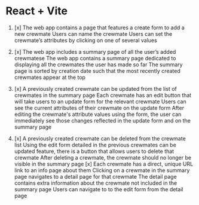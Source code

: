 # React + Vite

1. [x] The web app contains a page that features a create form to add a new crewmate
        Users can name the crewmate
        Users can set the crewmate’s attributes by clicking on one of several values

2. [x] The web app includes a summary page of all the user’s added crewmatese
        The web app contains a summary page dedicated to displaying all the crewmates the user has made so far
        The summary page is sorted by creation date such that the most recently created crewmates appear at the top

3. [x] A previously created crewmate can be updated from the list of crewmates in the summary page
        Each crewmate has an edit button that will take users to an update form for the relevant crewmate
        Users can see the current attributes of their crewmate on the update form
        After editing the crewmate's attribute values using the form, the user can immediately see those changes reflected in the update form and on the summary page

3. [x] A previously created crewmate can be deleted from the crewmate list
        Using the edit form detailed in the previous crewmates can be updated feature, there is a button that allows users to delete that crewmate
        After deleting a crewmate, the crewmate should no longer be visible in the summary page
   [x] Each crewmate has a direct, unique URL link to an info page about them
            Clicking on a crewmate in the summary page navigates to a detail page for that crewmate
            The detail page contains extra information about the crewmate not included in the summary page
            Users can navigate to to the edit form from the detail page